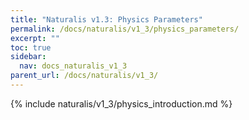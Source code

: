 ```yaml
---
title: "Naturalis v1.3: Physics Parameters"
permalink: /docs/naturalis/v1_3/physics_parameters/
excerpt: ""
toc: true
sidebar:
  nav: docs_naturalis_v1_3
parent_url: /docs/naturalis/v1_3/
---
```


{% include naturalis/v1_3/physics_introduction.md %}
